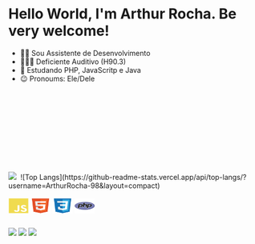 # Hello World, I'm Arthur Rocha. Be very welcome!

- 👨‍💻 Sou Assistente de Desenvolvimento
- 🧏🏻‍♂️ Deficiente Auditivo (H90.3)
- 🌱 Estudando PHP, JavaScritp e Java
- 😉 Pronoums: Ele/Dele

<div>
  <a herf="https://github.com/ArthurRocha-98">
  <img height="180em" src="https://github-readme-stats.vercel.app/api?username=ArthurRocha&show_icons=true&theme=dark&include_all_commits=true&count_private=true"/>
  <img height="180em" src+"https://github-readme-stats.vercel.app/api/top-langs/?username=ArthurRocha&layout=compact&langs_count=16&theme=dark"/>
  ![Top Langs](https://github-readme-stats.vercel.app/api/top-langs/?username=ArthurRocha-98&layout=compact)
</div>

<div style="display: inline_block"><br>
  <img align="center" alt="Arthur-Js" height="30" width="40" src="https://raw.githubusercontent.com/devicons/devicon/master/icons/javascript/javascript-plain.svg">
  <img align="center" alt="Arthur-HTML" height="30" width="40" src="https://raw.githubusercontent.com/devicons/devicon/master/icons/html5/html5-original.svg">
  <img align="center" alt="Arthur-CSS" height="30" width="40" src="https://raw.githubusercontent.com/devicons/devicon/master/icons/css3/css3-original.svg">
  <img align="center" alt="Arthur-PHP" height="30" width="40" src="https://raw.githubusercontent.com/devicons/devicon/master/icons/php/php-original.svg">
</div>

##

<div>
  <a href="https://instagram.com/tutu.rocha" target="_blank"><img src="https://img.shields.io/badge/-Instagram-%23E4405F?style=for-the-badge&logo=instagram&logoColor=white" target="_blank"></a>
  <a href = "mailto:Arthur.1155@outlook.com"><img src="https://img.shields.io/badge/Microsoft_Outlook-0078D4?style=for-the-badge&logo=microsoft-outlook&logoColor=white" target="_blank"></a>
  <a href="https://www.linkedin.com/in/arthur-rocha-b1388b146/" target="_blank"><img src="https://img.shields.io/badge/-LinkedIn-%230077B5?style=for-the-badge&logo=linkedin&logoColor=white" target="_blank"></a>  
</div>
